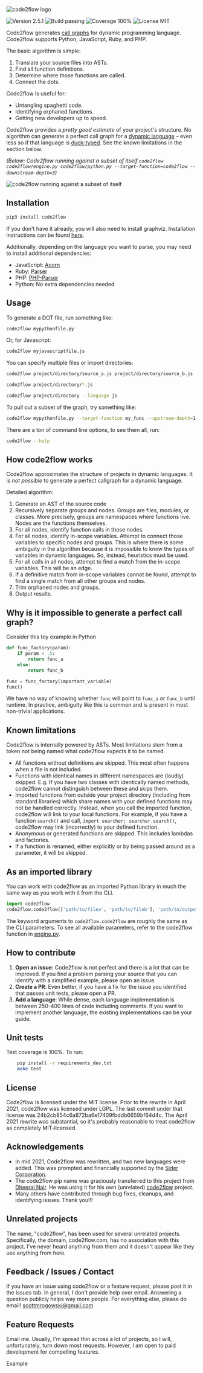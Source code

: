 ![code2flow logo](https://raw.githubusercontent.com/scottrogowski/code2flow/master/assets/code2flowlogo.png)

![Version 2.5.1](https://img.shields.io/badge/version-2.5.1-brightgreen) ![Build passing](https://img.shields.io/badge/build-passing-brightgreen) ![Coverage 100%](https://img.shields.io/badge/coverage-100%25-brightgreen) ![License MIT](https://img.shields.io/badge/license-MIT-green])

Code2flow generates [call graphs](https://en.wikipedia.org/wiki/Call_graph) for dynamic programming language. Code2flow supports Python, JavaScript, Ruby, and PHP.

The basic algorithm is simple:

1. Translate your source files into ASTs.
1. Find all function definitions.
1. Determine where those functions are called.
1. Connect the dots.

Code2flow is useful for:
- Untangling spaghetti code.
- Identifying orphaned functions.
- Getting new developers up to speed.

Code2flow provides a *pretty good estimate* of your project's structure. No algorithm can generate a perfect call graph for a [dynamic language](https://en.wikipedia.org/wiki/Dynamic_programming_language) – even less so if that language is [duck-typed](https://en.wikipedia.org/wiki/Duck_typing). See the known limitations in the section below.

*(Below: Code2flow running against a subset of itself `code2flow code2flow/engine.py code2flow/python.py --target-function=code2flow --downstream-depth=3`)*

![code2flow running against a subset of itself](https://raw.githubusercontent.com/scottrogowski/code2flow/master/assets/code2flow_output.png)

Installation
------------

```bash
pip3 install code2flow
```

If you don't have it already, you will also need to install graphviz. Installation instructions can be found [here](https://graphviz.org/download/).

Additionally, depending on the language you want to parse, you may need to install additional dependencies:
- JavaScript: [Acorn](https://www.npmjs.com/package/acorn)
- Ruby: [Parser](https://github.com/whitequark/parser)
- PHP: [PHP-Parser](https://github.com/nikic/PHP-Parser)
- Python: No extra dependencies needed

Usage
-----

To generate a DOT file, run something like:

```bash
code2flow mypythonfile.py
```

Or, for Javascript:

```bash
code2flow myjavascriptfile.js
```

You can specify multiple files or import directories:

```bash
code2flow project/directory/source_a.js project/directory/source_b.js
```

```bash
code2flow project/directory/*.js
```

```bash
code2flow project/directory --language js
```

To pull out a subset of the graph, try something like:

```bash
code2flow mypythonfile.py --target-function my_func --upstream-depth=1 --downstream-depth=1
```


There are a ton of command line options, to see them all, run:

```bash
code2flow --help
```

How code2flow works
------------

Code2flow approximates the structure of projects in dynamic languages. It is *not possible* to generate a perfect callgraph for a dynamic language.

Detailed algorithm:

1. Generate an AST of the source code
2. Recursively separate groups and nodes. Groups are files, modules, or classes. More precisely, groups are namespaces where functions live. Nodes are the functions themselves.
3. For all nodes, identify function calls in those nodes.
4. For all nodes, identify in-scope variables. Attempt to connect those variables to specific nodes and groups. This is where there is some ambiguity in the algorithm because it is impossible to know the types of variables in dynamic languages. So, instead, heuristics must be used.
5. For all calls in all nodes, attempt to find a match from the in-scope variables. This will be an edge.
6. If a definitive match from in-scope variables cannot be found, attempt to find a single match from all other groups and nodes.
7. Trim orphaned nodes and groups.
8. Output results.

Why is it impossible to generate a perfect call graph?
----------------

Consider this toy example in Python
```python
def func_factory(param):
    if param < .5:
        return func_a
    else:
        return func_b

func = func_factory(important_variable)
func()
```

We have no way of knowing whether `func` will point to `func_a` or `func_b` until runtime. In practice, ambiguity like this is common and is present in most non-trivial applications.

Known limitations
-----------------

Code2flow is internally powered by ASTs. Most limitations stem from a token not being named what code2flow expects it to be named.

* All functions without definitions are skipped. This most often happens when a file is not included.
* Functions with identical names in different namespaces are (loudly) skipped. E.g. If you have two classes with identically named methods, code2flow cannot distinguish between these and skips them.
* Imported functions from outside your project directory (including from standard libraries) which share names with your defined functions may not be handled correctly. Instead, when you call the imported function, code2flow will link to your local functions. For example, if you have a function `search()` and call, `import searcher; searcher.search()`, code2flow may link (incorrectly) to your defined function.
* Anonymous or generated functions are skipped. This includes lambdas and factories.
* If a function is renamed, either explicitly or by being passed around as a parameter, it will be skipped.


As an imported library
-----------------

You can work with code2flow as an imported Python library in much the same way as you work with it
from the CLI.

```python
import code2flow
code2flow.code2flow(['path/to/filea', 'path/to/fileb'], 'path/to/outputfile')
```

The keyword arguments to `code2flow.code2flow` are roughly the same as the CLI
parameters. To see all available parameters, refer to the code2flow function in [engine.py](https://github.com/scottrogowski/code2flow/blob/master/code2flow/engine.py).


How to contribute
-----------------------

1. **Open an issue**: Code2flow is not perfect and there is a lot that can be improved. If you find a problem parsing your source that you can identify with a simplified example, please open an issue.
2. **Create a PR**: Even better, if you have a fix for the issue you identified that passes unit tests, please open a PR.
3. **Add a language**: While dense, each language implementation is between 250-400 lines of code including comments. If you want to implement another language, the existing implementations can be your guide.


Unit tests
------------------

Test coverage is 100%. To run:

```bash
    pip install -r requirements_dev.txt
    make test
```

License
-----------------------------

Code2flow is licensed under the MIT license.
Prior to the rewrite in April 2021, code2flow was licensed under LGPL. The last commit under that license was 24b2cb854c6a872ba6e17409fbddb6659bf64d4c.
The April 2021 rewrite was substantial, so it's probably reasonable to treat code2flow as completely MIT-licensed.


Acknowledgements
-----------------------------


* In mid 2021, Code2flow was rewritten, and two new languages were added. This was prompted and financially supported by the [Sider Corporation](https://siderlabs.com/).
* The code2flow pip name was graciously transferred to this project from [Dheeraj Nair](https://github.com/Dheeraj1998). He was using it for his own (unrelated) [code2flow](https://github.com/Dheeraj1998/code2flow) project.
* Many others have contributed through bug fixes, cleanups, and identifying issues. Thank you!!!


Unrelated projects
-----------------------

The name, "code2flow", has been used for several unrelated projects. Specifically, the domain, code2flow.com, has no association with this project. I've never heard anything from them and it doesn't appear like they use anything from here.


Feedback / Issues / Contact
-----------------------------

If you have an issue using code2flow or a feature request, please post it in the issues tab. In general, I don't provide help over email. Answering a question publicly helps way more people. For everything else, please do email! scottmrogowski@gmail.com


Feature Requests
----------------

Email me. Usually, I'm spread thin across a lot of projects, so I will, unfortunately, turn down most requests. However, I am open to paid development for compelling features.


Example